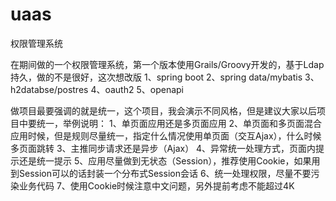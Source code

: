 # uaas
权限管理系统

在期间做的一个权限管理系统，第一个版本使用Grails/Groovy开发的，基于Ldap持久，做的不是很好，这次想改版
1、spring boot
2、spring data/mybatis
3、h2databse/postres
4、oauth2
5、openapi

做项目最要强调的就是统一，这个项目，我会演示不同风格，但是建议大家以后项目中要统一，举例说明：
1、单页面应用还是多页面应用
2、单页面和多页面混合应用时候，但是规则尽量统一，指定什么情况使用单页面（交互Ajax），什么时候多页面跳转
3、主推同步请求还是异步（Ajax）
4、异常统一处理方式，页面内提示还是统一提示
5、应用尽量做到无状态（Session），推荐使用Cookie，如果用到Session可以的话封装一个分布式Session会话
6、统一处理权限，尽量不要污染业务代码
7、使用Cookie时候注意中文问题，另外提前考虑不能超过4K

